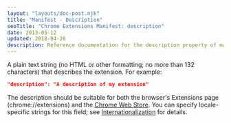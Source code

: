 ```yaml
---
layout: "layouts/doc-post.njk"
title: "Manifest - Description"
seoTitle: "Chrome Extensions Manifest: description"
date: 2013-05-12
updated: 2018-04-26
description: Reference documentation for the description property of manifest.json.
---
```


A plain text string (no HTML or other formatting; no more than 132 characters) that describes the
extension. For example:

```json
"description": "A description of my extension"
```

The description should be suitable for both the browser's Extensions page (chrome://extensions) and the
[Chrome Web Store][cws]. You can specify locale-specific strings for this field; see
[Internationalization][api-i18n] for details.

[cws]: https://chrome.google.com/webstore
[api-i18n]: /docs/extensions/i18n
